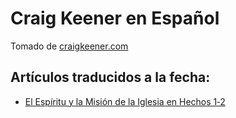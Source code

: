# Craig Keener en Español
Tomado de [craigkeener.com](https://craigkeener.com/)
## Artículos traducidos a la fecha:

 - [El Espíritu y la Misión de la Iglesia en Hechos 1‑2](espiritu-iglesia-hechos.html)
